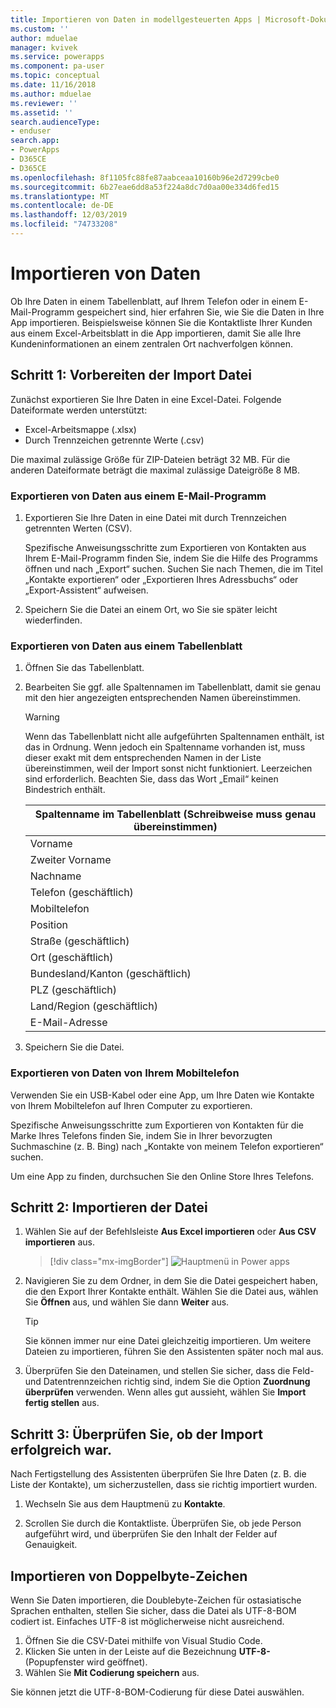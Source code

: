 ```yaml
---
title: Importieren von Daten in modellgesteuerten Apps | Microsoft-Dokumentation
ms.custom: ''
author: mduelae
manager: kvivek
ms.service: powerapps
ms.component: pa-user
ms.topic: conceptual
ms.date: 11/16/2018
ms.author: mduelae
ms.reviewer: ''
ms.assetid: ''
search.audienceType:
- enduser
search.app:
- PowerApps
- D365CE
- D365CE
ms.openlocfilehash: 8f1105fc88fe87aabceaa10160b96e2d7299cbe0
ms.sourcegitcommit: 6b27eae6dd8a53f224a8dc7d0aa00e334d6fed15
ms.translationtype: MT
ms.contentlocale: de-DE
ms.lasthandoff: 12/03/2019
ms.locfileid: "74733208"
---
```

# <a name="import-data"></a>Importieren von Daten

Ob Ihre Daten in einem Tabellenblatt, auf Ihrem Telefon oder in einem E-Mail-Programm gespeichert sind, hier erfahren Sie, wie Sie die Daten in Ihre App importieren. Beispielsweise können Sie die Kontaktliste Ihrer Kunden aus einem Excel-Arbeitsblatt in die App importieren, damit Sie alle Ihre Kundeninformationen an einem zentralen Ort nachverfolgen können.
  
## <a name="step-1-get-your-import-file-ready"></a>Schritt 1: Vorbereiten der Import Datei  
Zunächst exportieren Sie Ihre Daten in eine Excel-Datei. Folgende Dateiformate werden unterstützt:
 - Excel-Arbeitsmappe (.xlsx)
 - Durch Trennzeichen getrennte Werte (.csv)
  
Die maximal zulässige Größe für ZIP-Dateien beträgt 32 MB. Für die anderen Dateiformate beträgt die maximal zulässige Dateigröße 8 MB.  
  
### <a name="export-data-from-an-email-program"></a>Exportieren von Daten aus einem E-Mail-Programm  
  
1.  Exportieren Sie Ihre Daten in eine Datei mit durch Trennzeichen getrennten Werten (CSV).  
  
     Spezifische Anweisungsschritte zum Exportieren von Kontakten aus Ihrem E-Mail-Programm finden Sie, indem Sie die Hilfe des Programms öffnen und nach „Export“ suchen. Suchen Sie nach Themen, die im Titel „Kontakte exportieren“ oder „Exportieren Ihres Adressbuchs“ oder „Export-Assistent“ aufweisen.  
  
2.  Speichern Sie die Datei an einem Ort, wo Sie sie später leicht wiederfinden.  
  
### <a name="export-data-from-a-spreadsheet"></a>Exportieren von Daten aus einem Tabellenblatt  
  
1.  Öffnen Sie das Tabellenblatt.  
  
2.  Bearbeiten Sie ggf. alle Spaltennamen im Tabellenblatt, damit sie genau mit den hier angezeigten entsprechenden Namen übereinstimmen.  
  
    > [!WARNING]
    > Wenn das Tabellenblatt nicht alle aufgeführten Spaltennamen enthält, ist das in Ordnung. Wenn jedoch ein Spaltenname vorhanden ist, muss dieser exakt mit dem entsprechenden Namen in der Liste übereinstimmen, weil der Import sonst nicht funktioniert. Leerzeichen sind erforderlich. Beachten Sie, dass das Wort „Email“ keinen Bindestrich enthält.  

    |**Spaltenname im Tabellenblatt (Schreibweise muss genau übereinstimmen)**|
    |---------|
    |Vorname|  
    |Zweiter Vorname|  
    |Nachname|  
    |Telefon (geschäftlich)|  
    |Mobiltelefon|  
    |Position|  
    |Straße (geschäftlich)|  
    |Ort (geschäftlich)|  
    |Bundesland/Kanton (geschäftlich)|  
    |PLZ (geschäftlich)|  
    |Land/Region (geschäftlich)|  
    |E-Mail-Adresse|  
  
3.  Speichern Sie die Datei.  
  
### <a name="export-data-from-your-phone"></a>Exportieren von Daten von Ihrem Mobiltelefon  

Verwenden Sie ein USB-Kabel oder eine App, um Ihre Daten wie Kontakte von Ihrem Mobiltelefon auf Ihren Computer zu exportieren.
  
Spezifische Anweisungsschritte zum Exportieren von Kontakten für die Marke Ihres Telefons finden Sie, indem Sie in Ihrer bevorzugten Suchmaschine (z. B. Bing) nach „Kontakte von meinem Telefon exportieren“ suchen.  
  
Um eine App zu finden, durchsuchen Sie den Online Store Ihres Telefons.  
  
## <a name="step-2-import-the-file"></a>Schritt 2: Importieren der Datei 
  
1. Wählen Sie auf der Befehlsleiste **Aus Excel importieren** oder **Aus CSV importieren** aus.

   > [!div class="mx-imgBorder"]
   > ![Hauptmenü in Power apps](media/import.png "Hauptmenü in Power apps")
  
2. Navigieren Sie zu dem Ordner, in dem Sie die Datei gespeichert haben, die den Export Ihrer Kontakte enthält. Wählen Sie die Datei aus, wählen Sie **Öffnen** aus, und wählen Sie dann **Weiter** aus.  
  
   > [!TIP]
   > Sie können immer nur eine Datei gleichzeitig importieren. Um weitere Dateien zu importieren, führen Sie den Assistenten später noch mal aus.
   
3. Überprüfen Sie den Dateinamen, und stellen Sie sicher, dass die Feld- und Datentrennzeichen richtig sind, indem Sie die Option **Zuordnung überprüfen** verwenden. Wenn alles gut aussieht, wählen Sie **Import fertig stellen** aus.  
 
## <a name="step-3-check-that-the-import-is-successful"></a>Schritt 3: Überprüfen Sie, ob der Import erfolgreich war.

Nach Fertigstellung des Assistenten überprüfen Sie Ihre Daten (z. B. die Liste der Kontakte), um sicherzustellen, dass sie richtig importiert wurden.  
  
1. Wechseln Sie aus dem Hauptmenü zu **Kontakte**.
  
2. Scrollen Sie durch die Kontaktliste. Überprüfen Sie, ob jede Person aufgeführt wird, und überprüfen Sie den Inhalt der Felder auf Genauigkeit.

## <a name="import-double-byte-characters"></a>Importieren von Doppelbyte-Zeichen 

Wenn Sie Daten importieren, die Doublebyte-Zeichen für ostasiatische Sprachen enthalten, stellen Sie sicher, dass die Datei als UTF-8-BOM codiert ist. Einfaches UTF-8 ist möglicherweise nicht ausreichend.

1. Öffnen Sie die CSV-Datei mithilfe von Visual Studio Code.
2. Klicken Sie unten in der Leiste auf die Bezeichnung **UTF-8-** (Popupfenster wird geöffnet). 
3. Wählen Sie **Mit Codierung speichern** aus. 

Sie können jetzt die UTF-8-BOM-Codierung für diese Datei auswählen.

